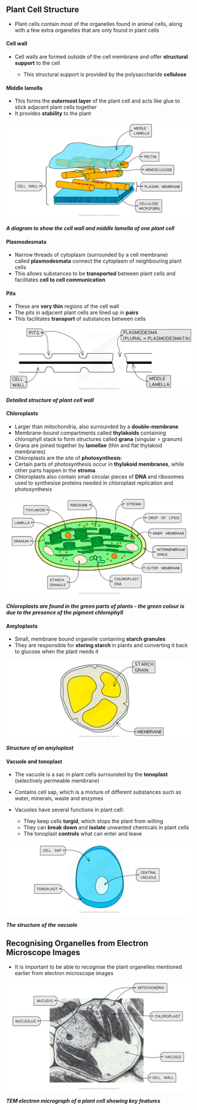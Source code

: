 Plant Cell Structure
--------------------

* Plant cells contain most of the organelles found in animal cells, along with a few extra organelles that are only found in plant cells

#### Cell wall

* Cell walls are formed outside of the cell membrane and offer <b>structural support</b> to the cell

  + This structural support is provided by the polysaccharide <b>cellulose</b>

#### Middle lamella

* This forms the <b>outermost layer</b> of the plant cell and acts like glue to stick adjacent plant cells together
* It provides <b>stability</b> to the plant

![Cell components_Cell wall](Cell-components_Cell-wall.png)

<i><b>A diagram to show the cell wall and middle lamella of one plant cell</b></i>

#### Plasmodesmata

* Narrow threads of cytoplasm (surrounded by a cell membrane) called <b>plasmodesmata</b> connect the cytoplasm of neighbouring plant cells
* This allows substances to be <b>transported</b> between plant cells and facilitates <b>cell to cell communication</b>

#### Pits

* These are <b>very thin</b> regions of the cell wall
* The pits in adjacent plant cells are lined up in <b>pairs</b>
* This facilitates <b>transport </b>of substances between cells

![detailed-structure-of-plant-cell-wall](detailed-structure-of-plant-cell-wall.png)

<i><b>Detailed structure of plant cell wall</b></i>

#### Chloroplasts

* Larger than mitochondria, also surrounded by a <b>double-membrane</b>
* Membrane-bound compartments called <b>thylakoids</b> containing chlorophyll stack to form structures called <b>grana</b> (singular = granum)
* Grana are joined together by <b>lamellae</b> (thin and flat thylakoid membranes)
* Chloroplasts are the site of <b>photosynthesis</b>:
* Certain parts of photosynthesis occur in <b>thylakoid membranes</b>, while other parts happen in the <b>stroma</b>
* Chloroplasts also contain small circular pieces of <b>DNA </b>and ribosomes used to synthesise proteins needed in chloroplast replication and photosynthesis

![Cell components_Chloroplast](Cell-components_Chloroplast.png)

<i><b>Chloroplasts are found in the green parts of plants - the green colour is due to the presence of the pigment chlorophyll</b></i>

#### Amyloplasts

* Small, membrane bound organelle containing <b>starch granules</b>
* They are responsible for <b>storing starch </b>in plants and converting it back to glucose when the plant needs it

![structure-of-an-amyloplast](structure-of-an-amyloplast.png)

<i><b>Structure of an amyloplast</b></i>

#### Vacuole and tonoplast

* The vacuole is a sac in plant cells surrounded by the <b>tonoplast </b>(selectively permeable membrane)
* Contains cell sap, which is a mixture of different substances such as water, minerals, waste and enzymes
* Vacuoles have several functions in plant cell:

  + They keep cells <b>turgid</b>, which stops the plant from wilting
  + They can <b>break down</b> and <b>isolate</b> unwanted chemicals in plant cells
  + The tonoplast <b>controls</b> what can enter and leave

![Cell components_Vacuole](Cell-components_Vacuole.png)

<i><b>The structure of the vacuole</b></i>

Recognising Organelles from Electron Microscope Images
------------------------------------------------------

* It is important to be able to recognise the plant organelles mentioned earlier from electron microscope images

![Plant Cell Micrograph](Plant-Cell-Micrograph.png)

<i><b>TEM electron micrograph of a plant cell showing key features</b></i>